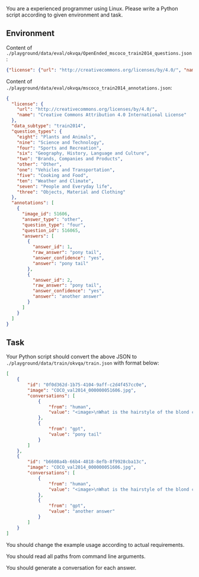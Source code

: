 You are a experienced programmer using Linux. Please write a Python script according to given environment and task.

## Environment

Content of `./playground/data/eval/okvqa/OpenEnded_mscoco_train2014_questions.json`:

```json
{"license": {"url": "http://creativecommons.org/licenses/by/4.0/", "name": "Creative Commons Attribution 4.0 International License"}, "data_subtype": "train2014", "task_type": "Open-Ended", "questions": [{"image_id": 51606, "question": "What is the hairstyle of the blond called?", "question_id": 516065}, {"image_id": 81721, "question": "How old do you have to be in canada to do this?", "question_id": 817215}, {"image_id": 480208, "question": "Can you guess the place where the man is playing?", "question_id": 4802085}]}
```

Content of `./playground/data/eval/okvqa/mscoco_train2014_annotations.json`:

```json
{
  "license": {
    "url": "http://creativecommons.org/licenses/by/4.0/",
    "name": "Creative Commons Attribution 4.0 International License"
  },
  "data_subtype": "train2014",
  "question_types": {
    "eight": "Plants and Animals",
    "nine": "Science and Technology",
    "four": "Sports and Recreation",
    "six": "Geography, History, Language and Culture",
    "two": "Brands, Companies and Products",
    "other": "Other",
    "one": "Vehicles and Transportation",
    "five": "Cooking and Food",
    "ten": "Weather and Climate",
    "seven": "People and Everyday life",
    "three": "Objects, Material and Clothing"
  },
  "annotations": [
    {
      "image_id": 51606,
      "answer_type": "other",
      "question_type": "four",
      "question_id": 516065,
      "answers": [
        {
          "answer_id": 1,
          "raw_answer": "pony tail",
          "answer_confidence": "yes",
          "answer": "pony tail"
        },
        {
          "answer_id": 2,
          "raw_answer": "pony tail",
          "answer_confidence": "yes",
          "answer": "another answer"
        }
      ]
    }
  ]
}
```

## Task

Your Python script should convert the above JSON to `./playground/data/train/okvqa/train.json` with format below:

```json
[
    {
        "id": "0f0d362d-1b75-4104-9aff-c2d4f457cc0e",
        "image": "COCO_val2014_000000051606.jpg",
        "conversations": [
            {
                "from": "human",
                "value": "<image>\nWhat is the hairstyle of the blond called?\nAnswer the question using a single word or phrase."
            },
            {
                "from": "gpt",
                "value": "pony tail"
            }
        ]
    },
    {
        "id": "b6608a4b-66b4-4818-8efb-8f9928cba13c",
        "image": "COCO_val2014_000000051606.jpg",
        "conversations": [
            {
                "from": "human",
                "value": "<image>\nWhat is the hairstyle of the blond called?\nAnswer the question using a single word or phrase."
            },
            {
                "from": "gpt",
                "value": "another answer"
            }
        ]
    }
]
```

You should change the example usage according to actual requirements.

You should read all paths from command line arguments.

You should generate a conversation for each answer.
